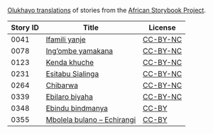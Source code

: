 [Olukhayo translations](http://africanstorybook.org/language/olukhayo) of stories from the [African Storybook Project](http://africanstorybook.org).

Story ID | Title | License
-------- | ----- | -------
0041 | [Ifamili  yanje](http://africanstorybook.org/stories/ifamili-yanje) | [CC-BY-NC](http://creativecommons.org/licenses/by-nc/3.0/)
0078 | [Ing’ombe yamakana ](http://africanstorybook.org/stories/ing’ombe-yamakana) | [CC-BY-NC](http://creativecommons.org/licenses/by-nc/3.0/)
0123 | [Kenda khuche ](http://africanstorybook.org/stories/kenda-khuche) | [CC-BY-NC](http://creativecommons.org/licenses/by-nc/3.0/)
0231 | [Esitabu Sialinga](http://africanstorybook.org/stories/esitabu-sialinga) | [CC-BY-NC](http://creativecommons.org/licenses/by-nc/3.0/)
0264 | [Chibarwa](http://africanstorybook.org/stories/chibarwa-0) | [CC-BY-NC](http://creativecommons.org/licenses/by-nc/3.0/)
0339 | [Ebilaro biyaha](http://africanstorybook.org/stories/ebilaro-biyaha) | [CC-BY-NC](http://creativecommons.org/licenses/by-nc/3.0/)
0348 | [Ebindu bindmanya ](http://africanstorybook.org/stories/ebindu-bindmanya) | [CC-BY](https://creativecommons.org/licenses/by/3.0/)
0355 | [Mbolela bulano – Echirangi ](http://africanstorybook.org/stories/mbolela-bulano-–-echirangi) | [CC-BY](https://creativecommons.org/licenses/by/3.0/)
